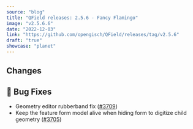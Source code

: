 ```yaml
---
source: "blog"
title: "QField releases: 2.5.6 - Fancy Flamingo"
image: "v2.5.6.6"
date: "2022-12-03"
link: "https://github.com/opengisch/QField/releases/tag/v2.5.6"
draft: "true"
showcase: "planet"
---
```


<h2>Changes</h2>
<h2><g-emoji class="g-emoji" alias="bug" fallback-src="https://github.githubassets.com/images/icons/emoji/unicode/1f41b.png">🐛</g-emoji> Bug Fixes</h2>
<ul>
<li>Geometry editor rubberband fix (<a class="issue-link js-issue-link" data-error-text="Failed to load title" data-id="1469350413" data-permission-text="Title is private" data-url="https://github.com/opengisch/QField/issues/3709" data-hovercard-type="pull_request" data-hovercard-url="/opengisch/QField/pull/3709/hovercard" href="https://github.com/opengisch/QField/pull/3709">#3709</a>)</li>
<li>Keep the feature form model alive when hiding form to digitize child geometry (<a class="issue-link js-issue-link" data-error-text="Failed to load title" data-id="1468422102" data-permission-text="Title is private" data-url="https://github.com/opengisch/QField/issues/3705" data-hovercard-type="pull_request" data-hovercard-url="/opengisch/QField/pull/3705/hovercard" href="https://github.com/opengisch/QField/pull/3705">#3705</a>)</li>
</ul>
